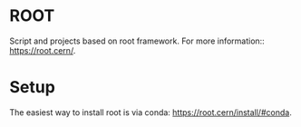 # ROOT

Script and projects based on root framework. For more information:: https://root.cern/.

# Setup

The easiest way to install root is via conda: https://root.cern/install/#conda.
